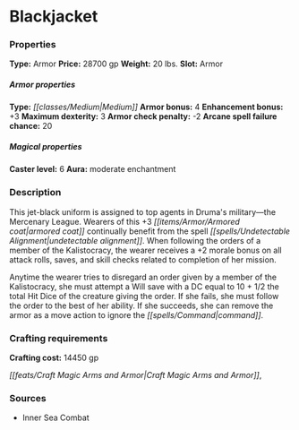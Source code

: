 ﻿---
Title: "Blackjacket"
Type: "Armor"
Price: "28700 gp"
Weight: "20 lbs."
Slot: "Armor"
Armor properties Type: "Medium"
Armor bonus: "4"
Enhancement bonus: "+3"
Maximum dexterity: "3"
Armor check penalty: "-2"
Arcane spell failure chance: "20"
Caster level: "6"
Aura: "moderate enchantment"
Description: |
  "This jet-black uniform is assigned to top agents in Druma's military—the Mercenary League. Wearers of this _+3 armored coat_ continually benefit from the spell _undetectable alignment_. When following the orders of a member of the Kalistocracy, the wearer receives a +2 morale bonus on all attack rolls, saves, and skill checks related to completion of her mission.
  Anytime the wearer tries to disregard an order given by a member of the Kalistocracy, she must attempt a Will save with a DC equal to 10 + 1/2 the total Hit Dice of the creature giving the order. If she fails, she must follow the order to the best of her ability. If she succeeds, she can remove the armor as a move action to ignore the command."
Crafting cost: "14450 gp"
Sources: "['Inner Sea Combat']"
---

# Blackjacket

### Properties

**Type:** Armor **Price:** 28700 gp **Weight:** 20 lbs. **Slot:** Armor

##### Armor properties

**Type:** _[[classes/Medium|Medium]]_ **Armor bonus:** 4 **Enhancement bonus:** +3 **Maximum dexterity:** 3 **Armor check penalty:** -2 **Arcane spell failure chance:** 20

##### Magical properties

**Caster level:** 6 **Aura:** moderate enchantment

### Description

This jet-black uniform is assigned to top agents in Druma's military—the Mercenary League. Wearers of this +3 _[[items/Armor/Armored coat|armored coat]]_ continually benefit from the spell _[[spells/Undetectable Alignment|undetectable alignment]]_. When following the orders of a member of the Kalistocracy, the wearer receives a +2 morale bonus on all attack rolls, saves, and skill checks related to completion of her mission.

Anytime the wearer tries to disregard an order given by a member of the Kalistocracy, she must attempt a Will save with a DC equal to 10 + 1/2 the total Hit Dice of the creature giving the order. If she fails, she must follow the order to the best of her ability. If she succeeds, she can remove the armor as a move action to ignore the _[[spells/Command|command]]_.

### Crafting requirements

**Crafting cost:** 14450 gp

_[[feats/Craft Magic Arms and Armor|Craft Magic Arms and Armor]]_,

### Sources

* Inner Sea Combat